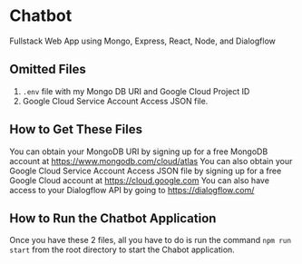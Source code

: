 # Chatbot

Fullstack Web App using Mongo, Express, React, Node, and Dialogflow

## Omitted Files ##
1. `.env` file with my Mongo DB URI and Google Cloud Project ID
2. Google Cloud Service Account Access JSON file.

## How to Get These Files ##
You can obtain your MongoDB URI by signing up for a free MongoDB account at https://www.mongodb.com/cloud/atlas
You can also obtain your Google Cloud Service Account Access JSON file by signing up for a free Google Cloud account at https://cloud.google.com
You can also have access to your Dialogflow API by going to https://dialogflow.com/

## How to Run the Chatbot Application ##
Once you have these 2 files, all you have to do is run the command `npm run start` from the root directory to start the Chabot application.
